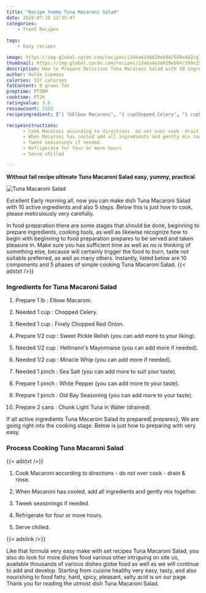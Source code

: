 ```yaml
---
title: "Recipe Yummy Tuna Macaroni Salad"
date: 2020-07-16 12:35:47
categories:
    - Trend Recipes
    
tags:
    - Easy recipes

image: https://img-global.cpcdn.com/recipes/13aba4a36d20eb84/680x482cq70/tuna-macaroni-salad-recipe-main-photo.jpg
thumbnail: https://img-global.cpcdn.com/recipes/13aba4a36d20eb84/350x250cq70/tuna-macaroni-salad-recipe-main-photo.jpg
description: How to Prepare Delicious Tuna Macaroni Salad with 10 ingredients and 5 stages of easy cooking.
author: Hulda Simmons
calories: 157 calories
fatContent: 9 grams fat
preptime: PT30M
cooktime: PT2H
ratingvalue: 3.8
reviewcount: 2193
recipeingredient: ["1 lbElbow Macaroni", "1 cupChopped Celery", "1 cupFinely Chopped Red Onion", "1/2 cupSweet Pickle Relish you can add more to your liking", "1/2 cupHellmanns Mayonnaise you can add more if needed", "1/2 cupMiracle Whip you can add more if needed", "1 pinchSea Salt you can add more to suit your taste", "1 pinchWhite Pepper you can add more to your taste", "1 pinchOld Bay Seasoning you can add more to your taste", "2 cansChunk Light Tuna in Water drained"]

recipeinstructions: 
      - Cook Macaroni according to directions  do not over cook  drain  rinse 
      - When Macaroni has cooled add all ingredients and gently mix together 
      - Tweek seasonings if needed 
      - Refrigerate for four or more hours 
      - Serve chilled

---
```




**Without fail recipe ultimate Tuna Macaroni Salad easy, yummy, practical**. 


![Tuna Macaroni Salad](https://img-global.cpcdn.com/recipes/13aba4a36d20eb84/680x482cq70/tuna-macaroni-salad-recipe-main-photo.jpg "Tuna Macaroni Salad")




Excellent Early morning all, now you can make dish Tuna Macaroni Salad with 10 active ingredients and also 5 steps. Below this is just how to cook, please meticulously very carefully.

In food preparation there are some stages that should be done, beginning to prepare ingredients, cooking tools, as well as likewise recognize how to begin with beginning to food preparation prepares to be served and taken pleasure in. Make sure you has sufficient time as well as no is thinking of something else, because will certainly trigger the food to burn, taste not suitable preferred, as well as many others. Instantly, listed below are 10 components and 5 phases of simple cooking Tuna Macaroni Salad.
{{< adstxt />}}

### Ingredients for Tuna Macaroni Salad


1. Prepare 1 lb : Elbow Macaroni.

1. Needed 1 cup : Chopped Celery.

1. Needed 1 cup : Finely Chopped Red Onion.

1. Prepare 1/2 cup : Sweet Pickle Relish (you can add more to your liking).

1. Needed 1/2 cup : Hellmann&#39;s Mayonnaise (you can add more if needed).

1. Needed 1/2 cup : Miracle Whip (you can add more if needed).

1. Needed 1 pinch : Sea Salt (you can add more to suit your taste).

1. Prepare 1 pinch : White Pepper (you can add more to your taste).

1. Prepare 1 pinch : Old Bay Seasoning (you can add more to your taste).

1. Prepare 2 cans : Chunk Light Tuna in Water (drained).



If all active ingredients Tuna Macaroni Salad its prepared| prepares}, We are going right into the cooking stage. Below is just how to preparing with very easy.

### Process Cooking Tuna Macaroni Salad

{{< adstxt />}}


1. Cook Macaroni according to directions - do not over cook - drain &amp; rinse.



1. When Macaroni has cooled, add all ingredients and gently mix together.



1. Tweek seasonings if needed.



1. Refrigerate for four or more hours.



1. Serve chilled.





{{< adslink />}}

Like that formula very easy make with set recipes Tuna Macaroni Salad, you also do look for more dishes food various other intriguing on site us, available thousands of various dishes globe food as well as we will continue to add and develop. Starting from cuisine healthy very easy, tasty, and also nourishing to food fatty, hard, spicy, pleasant, salty acid is on our page. Thank you for reading the utmost dish Tuna Macaroni Salad.
